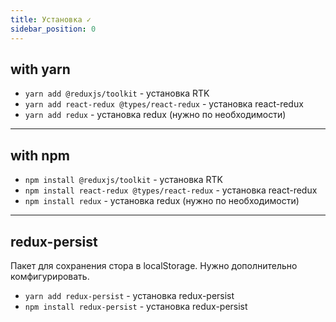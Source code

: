 ```yaml
---
title: Установка ✓
sidebar_position: 0
---
```


## with yarn

- ```yarn add @reduxjs/toolkit``` - установка RTK
- ```yarn add react-redux @types/react-redux``` - установка react-redux
- ```yarn add redux``` - установка redux (нужно по необходимости)

---

## with npm

- ```npm install @reduxjs/toolkit``` - установка RTK
- ```npm install react-redux @types/react-redux``` - установка react-redux
- ```npm install redux``` - установка redux (нужно по необходимости)

---

## redux-persist

Пакет для сохранения стора в localStorage. Нужно дополнительно комфигурировать.

- ```yarn add redux-persist``` - установка redux-persist
- ```npm install redux-persist``` - установка redux-persist
